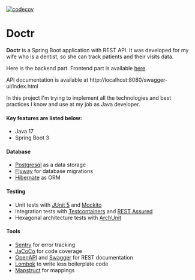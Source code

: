 [![codecov](https://codecov.io/gh/VitalyKolesnikov/doctr-spring/branch/master/graph/badge.svg)](https://codecov.io/gh/VitalyKolesnikov/doctr-spring)

# Doctr
**Doctr** is a Spring Boot application with REST API. It was developed for my wife who is a dentist, so she can track patients and their visits data.

Here is the backend part. Frontend part is available [here](https://github.com/VitalyKolesnikov/doctr). 

API documentation is available at http://localhost:8080/swagger-ui/index.html

In this project I'm trying to implement all the technologies and best practices I know and use at my job as Java developer.

#### Key features are listed below:

- Java 17
- Spring Boot 3

#### Database
- [Postgresql](https://www.postgresql.org/) as a data storage
- [Flyway](https://flywaydb.org/) for database migrations
- [Hibernate](https://hibernate.org/) as ORM

#### Testing
- Unit tests with [JUnit 5](https://junit.org/junit5/) and [Mockito](https://site.mockito.org/)
- Integration tests with [Testcontainers](https://www.testcontainers.org/) and [REST Assured](https://rest-assured.io/)
- Hexagonal architecture tests with [ArchUnit](https://www.archunit.org/)

#### Tools
- [Sentry](https://sentry.io/) for error tracking
- [JaCoCo](https://www.eclemma.org/jacoco/) for code coverage
- [OpenAPI](https://www.openapis.org/) and [Swagger](https://swagger.io/) for REST documentation
- [Lombok](https://projectlombok.org/) to write less boilerplate code
- [Mapstruct](https://mapstruct.org/) for mappings
